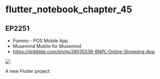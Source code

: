 # flutter_notebook_chapter_45

## EP2251

- Fummo - POS Mobile App
- Musemind Mobile for Musemind
- https://dribbble.com/shots/26035539-BNPL-Online-Shopping-App

<img src="https://cdn.dribbble.com/userupload/43349022/file/original-afb145b72eeb13db20d151602191c9ad.png?resize=1905x1489&vertical=center">



A new Flutter project.
